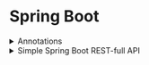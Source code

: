 # Spring Boot

[comment]: <> (<details>)

[comment]: <> (<summary>Simple Spring Boot REST-full API</summary>)

[comment]: <> (</details>)



[comment]: <> (Annotations)
<details>
<summary>Annotations</summary>

Annotations | Description | 
--- | --- | 
@Repository | Marked on a Repository file in DAO/DAL.
@Service | Marked on a Service file.
@Autowired | Marked on a constructor with dependency injection.
@RestController | Marked on a Class with API's in it.
@RequestMapping(method = RequestMethod.GET) | Marked on a `GET` method.
@RequestMapping(method = RequestMethod.GET, path = "get") | Marked on a `GET` method, and can be accessed on path `localhost:8080/path`.
@GetMapping | Marked on a `GET` method.
@PostMapping | Marked on a `POST` method.
@DeleteMapping | Marked on a `DELETE` method.

</details>

[comment]: <> (Simple Spring Boot REST-full API)
<details>
<summary>Simple Spring Boot REST-full API</summary>

* Add the following code in the main application file for a simple get request.
  
      @SpringBootApplication
      public class LearningSpringBootApplication {
    
            public static void main(String[] args) {
                SpringApplication.run(LearningSpringBootApplication.class, args);
            }
    
            @RestController
            class MessageController {
    
                @RequestMapping(method = RequestMethod.GET)
                Message getMessage() {
                    return new Message("Hello World!");
                }
            }
    
            class Message {
  
                private final String message;
    
                public String getMessage() {
                    return message;
                }
    
                public Message(String message) {
                    this.message = message;
                }
            }
      }

* When accessed on `localhost:8080`, a JSON is returned:

        {
            "message": "Hello World!"
        }

</details>

